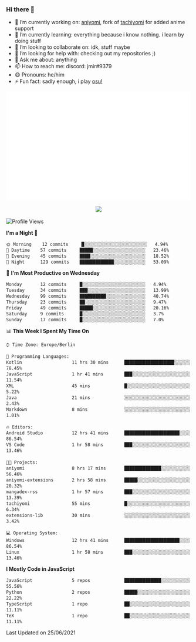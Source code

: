 ### Hi there 👋



<!--
**jmir1/jmir1** is a ✨ _special_ ✨ repository because its `README.md` (this file) appears on your GitHub profile.

Here are some ideas to get you started:
-->
- 🔭 I’m currently working on: [aniyomi](https://github.com/jmir1/aniyomi), fork of [tachiyomi](https://github.com/tachiyomiorg/tachiyomi) for added anime support
- 🌱 I’m currently learning: everything because i know nothing. i learn by doing stuff
- 👯 I’m looking to collaborate on: idk, stuff maybe
- 🤔 I’m looking for help with: checking out my repositories ;)
- 💬 Ask me about: anything
- 📫 How to reach me: discord: jmir#9379
- 😄 Pronouns: he/him
- ⚡ Fun fact: sadly enough, i play [osu!](https://osu.ppy.sh/users/18018426)  
<div>
	<p align="center">
		<a href="https://github.com/jmir1?tab=repositories" target="_blank" rel="noopener"><img src="https://github.com/jmir1/github-stats/blob/master/generated/overview.svg"></a>
	</p>
	<p align="center">
		<a href="https://github.com/search?o=desc&q=author%3Ajmir1&s=committer-date&type=Commits" target="_blank" rel="noopener"><img src="https://github-readme-streak-stats.herokuapp.com/?user=jmir1"></a>
	</p>
</div>

<!--START_SECTION:waka-->
![Profile Views](http://img.shields.io/badge/Profile%20Views-22-blue)

**I'm a Night 🦉** 

```text
🌞 Morning    12 commits     █░░░░░░░░░░░░░░░░░░░░░░░░   4.94% 
🌆 Daytime    57 commits     █████░░░░░░░░░░░░░░░░░░░░   23.46% 
🌃 Evening    45 commits     ████░░░░░░░░░░░░░░░░░░░░░   18.52% 
🌙 Night      129 commits    █████████████░░░░░░░░░░░░   53.09%

```
📅 **I'm Most Productive on Wednesday** 

```text
Monday       12 commits     █░░░░░░░░░░░░░░░░░░░░░░░░   4.94% 
Tuesday      34 commits     ███░░░░░░░░░░░░░░░░░░░░░░   13.99% 
Wednesday    99 commits     ██████████░░░░░░░░░░░░░░░   40.74% 
Thursday     23 commits     ██░░░░░░░░░░░░░░░░░░░░░░░   9.47% 
Friday       49 commits     █████░░░░░░░░░░░░░░░░░░░░   20.16% 
Saturday     9 commits      █░░░░░░░░░░░░░░░░░░░░░░░░   3.7% 
Sunday       17 commits     █░░░░░░░░░░░░░░░░░░░░░░░░   7.0%

```


📊 **This Week I Spent My Time On** 

```text
⌚︎ Time Zone: Europe/Berlin

💬 Programming Languages: 
Kotlin                   11 hrs 30 mins      ███████████████████░░░░░░   78.45% 
JavaScript               1 hr 41 mins        ███░░░░░░░░░░░░░░░░░░░░░░   11.54% 
XML                      45 mins             █░░░░░░░░░░░░░░░░░░░░░░░░   5.22% 
Java                     21 mins             ░░░░░░░░░░░░░░░░░░░░░░░░░   2.43% 
Markdown                 8 mins              ░░░░░░░░░░░░░░░░░░░░░░░░░   1.01%

🔥 Editors: 
Android Studio           12 hrs 41 mins      █████████████████████░░░░   86.54% 
VS Code                  1 hr 58 mins        ███░░░░░░░░░░░░░░░░░░░░░░   13.46%

🐱‍💻 Projects: 
aniyomi                  8 hrs 17 mins       ██████████████░░░░░░░░░░░   56.46% 
aniyomi-extensions       2 hrs 58 mins       █████░░░░░░░░░░░░░░░░░░░░   20.32% 
mangadex-rss             1 hr 57 mins        ███░░░░░░░░░░░░░░░░░░░░░░   13.39% 
tachiyomi                55 mins             █░░░░░░░░░░░░░░░░░░░░░░░░   6.34% 
extensions-lib           30 mins             ░░░░░░░░░░░░░░░░░░░░░░░░░   3.42%

💻 Operating System: 
Windows                  12 hrs 41 mins      █████████████████████░░░░   86.54% 
Linux                    1 hr 58 mins        ███░░░░░░░░░░░░░░░░░░░░░░   13.46%

```

**I Mostly Code in JavaScript** 

```text
JavaScript               5 repos             ██████████████░░░░░░░░░░░   55.56% 
Python                   2 repos             █████░░░░░░░░░░░░░░░░░░░░   22.22% 
TypeScript               1 repo              ██░░░░░░░░░░░░░░░░░░░░░░░   11.11% 
TeX                      1 repo              ██░░░░░░░░░░░░░░░░░░░░░░░   11.11%

```



 Last Updated on 25/06/2021
<!--END_SECTION:waka-->
